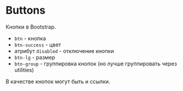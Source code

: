 # Buttons
Кнопки в Bootstrap.

- `btn` - кнопка
- `btn-success` - цвет
- атрибут `disabled` - отключение кнопки
- `btn-lg` - размер
- `btn-group` - группировка кнопок (но лучше группировать через utilities)

В качестве кнопок могут быть и ссылки.
